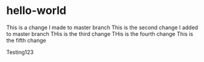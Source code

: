 hello-world
===========
This is a change I made to master branch
This is the second change I added to master branch
THis is the third change
THis is the fourth change
This is the fifth change

Testing123
